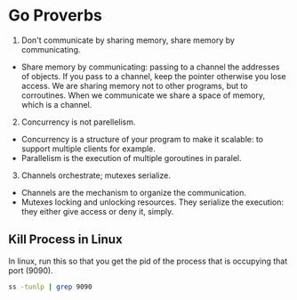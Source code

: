 # Go Proverbs

1. Don't communicate by sharing memory, share memory by communicating.
- Share memory by communicating: passing to a channel the addresses of objects. If you pass to a channel, keep the pointer otherwise you lose access. We are sharing memory not to other programs, but to corroutines. When we communicate we share a space of memory, which is a channel.

2. Concurrency is not parellelism.
- Concurrency is a structure of your program to make it scalable: to support multiple clients for example.
- Parallelism is the execution of multiple goroutines in paralel.

3. Channels orchestrate; mutexes serialize.
- Channels are the mechanism to organize the communication.
- Mutexes locking and unlocking resources. They serialize the execution: they either give access or deny it, simply.

## Kill Process in Linux

In linux, run this so that you get the pid of the process that is occupying that port (9090). <br />

```bash
ss -tunlp | grep 9090
```